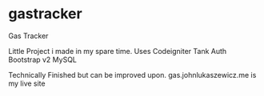gastracker
==========

Gas Tracker

Little Project i made in my spare time.
Uses 
Codeigniter
Tank Auth
Bootstrap v2
MySQL

Technically Finished but can be improved upon. 
gas.johnlukaszewicz.me is my live site